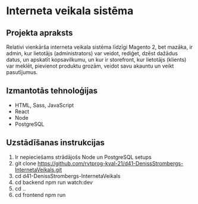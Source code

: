 # Interneta veikala sistēma
## Projekta apraksts
Relativi vienkārša interneta veikala sistēma līdzīgi Magento 2, bet mazāka, ir admin, kur lietotājs (administrators) var veidot, rediģet, dzēst dažādus datus, un apskatīt kopsavilkumu, un kur ir storefront, kur lietotājs (klients) var meklēt, pievienot produktu grozām, veidot savu akauntu un veikt pasutījumus.

## Izmantotās tehnoloģijas
- HTML, Sass, JavaScript
- React
- Node
- PostgreSQL

## Uzstādīšanas instrukcijas
1. Ir nepieciešams strādājošs Node un PostgreSQL setups
2. git clone https://github.com/rvtprog-kval-21/d41-DenissStrombergs-InternetaVeikals.git
3. cd d41-DenissStrombergs-InternetaVeikals
4. cd backend npm run watch:dev
5. cd ..
6. cd frontend npm run

